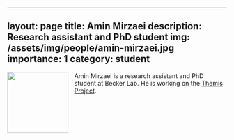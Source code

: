  ---
layout: page
title: Amin Mirzaei
description: Research assistant and PhD student
img: /assets/img/people/amin-mirzaei.jpg
importance: 1
category: student
---

<img src="{{ page.img }}" style="float: left; width: 10em; padding-right: 1em; padding-bottom: 1em"/>

Amin Mirzaei is a research assistant and PhD student at Becker Lab. He is working on the [Themis Project](/projects/2022_themis).
